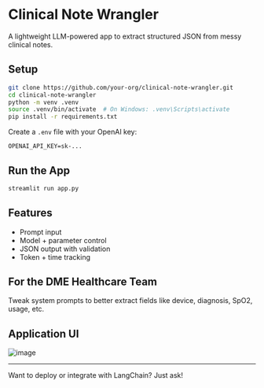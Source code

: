 # Clinical Note Wrangler

A lightweight LLM-powered app to extract structured JSON from messy clinical notes.

## Setup

```bash
git clone https://github.com/your-org/clinical-note-wrangler.git
cd clinical-note-wrangler
python -m venv .venv
source .venv/bin/activate  # On Windows: .venv\Scripts\activate
pip install -r requirements.txt
```

Create a `.env` file with your OpenAI key:

```
OPENAI_API_KEY=sk-...
```

## Run the App

```bash
streamlit run app.py
```

## Features

- Prompt input
- Model + parameter control
- JSON output with validation
- Token + time tracking

## For the DME Healthcare Team

Tweak system prompts to better extract fields like device, diagnosis, SpO2, usage, etc.

## Application UI
![image](https://github.com/user-attachments/assets/704942c5-87e5-4f1e-bcb3-caac104a8a1f)

---

Want to deploy or integrate with LangChain? Just ask!
